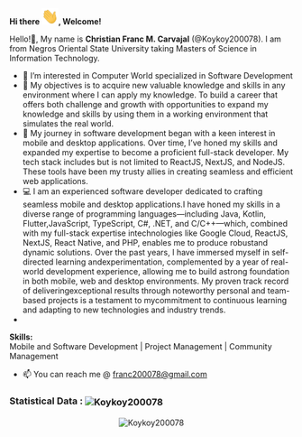 **Hi there <img src="https://github.com/ABSphreak/ABSphreak/blob/master/gifs/Hi.gif" width="30">, Welcome!**

    
Hello!👋, My name is **Christian Franc M. Carvajal** (@Koykoy200078). I am from Negros Oriental State University taking Masters of Science in Information Technology.

- 👀 I’m interested in Computer World specialized in Software Development
- 📑 My objectives is to acquire new valuable knowledge and skills in any environment where I can apply my knowledge. To build a career that offers both challenge and growth with opportunities to expand my knowledge and skills by using them in a working environment that simulates the real world.
- 🌱 My journey in software development began with a keen interest in mobile and desktop applications. Over time, I’ve honed my skills and expanded my expertise to become a proficient full-stack developer. My tech stack includes but is not limited to ReactJS, NextJS, and NodeJS. These tools have been my trusty allies in creating seamless and efficient web applications.
- 💻 I am an experienced software developer dedicated to crafting seamless mobile and desktop applications.I have honed my skills in a diverse range of programming languages—including Java, Kotlin, Flutter,JavaScript, TypeScript, C#, .NET, and C/C++—which, combined with my full-stack expertise intechnologies like Google Cloud, ReactJS, NextJS, React Native, and PHP, enables me to produce robustand dynamic solutions. Over the past years, I have immersed myself in self-directed learning andexperimentation, complemented by a year of real-world development experience, allowing me to build astrong foundation in both mobile, web and desktop environments. My proven track record of deliveringexceptional results through noteworthy personal and team-based projects is a testament to mycommitment to continuous learning and adapting to new technologies and industry trends.
- 
**Skills:**
<br />
Mobile and Software Development | Project Management | Community Management

- 📫 You can reach me @ franc200078@gmail.com

<h3>Statistical Data : <img align="center" src="https://visitor-badge.laobi.icu/badge?page_id=Koykoy200078&style=flat-square&color=0088cc" alt="Koykoy200078"/></h3>
<div align="center">
<img align="center"
    src="https://github-readme-stats.vercel.app/api/top-langs?username=Koykoy200078&show_icons=true&locale=en&bg_color=0d1117&text_color=ffffff&layout=compact"
    alt="Koykoy200078" 
    bg_color=#808080/>
</div>

